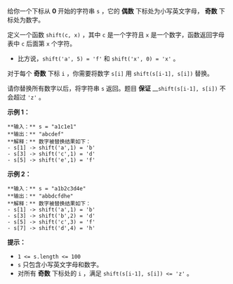 给你一个下标从 **0** 开始的字符串 `s` ，它的 **偶数** 下标处为小写英文字母， **奇数** 下标处为数字。

定义一个函数 `shift(c, x)` ，其中 `c` 是一个字符且 `x` 是一个数字，函数返回字母表中 `c` 后面第 `x` 个字符。

  * 比方说，`shift('a', 5) = 'f'` 和 `shift('x', 0) = 'x'` 。

对于每个 **奇数** 下标 `i` ，你需要将数字 `s[i]` 用 `shift(s[i-1], s[i])` 替换。

请你替换所有数字以后，将字符串 `s` 返回。题目 **保证** __`shift(s[i-1], s[i])` 不会超过 `'z'` 。

**示例 1：**

    
    
    **输入：** s = "a1c1e1"
    **输出：** "abcdef"
    **解释：** 数字被替换结果如下：
    - s[1] -> shift('a',1) = 'b'
    - s[3] -> shift('c',1) = 'd'
    - s[5] -> shift('e',1) = 'f'

**示例 2：**

    
    
    **输入：** s = "a1b2c3d4e"
    **输出：** "abbdcfdhe"
    **解释：** 数字被替换结果如下：
    - s[1] -> shift('a',1) = 'b'
    - s[3] -> shift('b',2) = 'd'
    - s[5] -> shift('c',3) = 'f'
    - s[7] -> shift('d',4) = 'h'

**提示：**

  * `1 <= s.length <= 100`
  * `s` 只包含小写英文字母和数字。
  * 对所有 **奇数** 下标处的 `i` ，满足 `shift(s[i-1], s[i]) <= 'z'` 。

